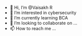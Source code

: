 - 👋 Hi, I’m @Vaisakh R
- 👀 I’m interested in cybersecurity
- 🌱 I’m currently learning BCA
- 💞️ I’m looking to collaborate on ...
- 📫 How to reach me ...

<!---
Vaisakhr1/Vaisakhr1 is a ✨ special ✨ repository because its `README.md` (this file) appears on your GitHub profile.
You can click the Preview link to take a look at your changes.
--->
